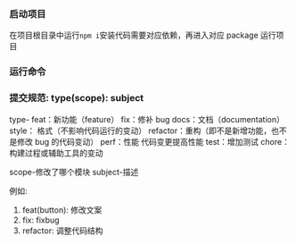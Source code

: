 ### 启动项目

在项目根目录中运行`npm i`安装代码需要对应依赖，再进入对应 package 运行项目

### 运行命令



### 提交规范: type(scope): subject

type-
feat：新功能（feature）
fix：修补 bug
docs：文档（documentation）
style： 格式（不影响代码运行的变动）
refactor：重构（即不是新增功能，也不是修改 bug 的代码变动）
perf：性能 代码变更提高性能
test：增加测试
chore：构建过程或辅助工具的变动

scope-修改了哪个模块
subject-描述

例如:

1. feat(button): 修改文案
2. fix: fixbug
3. refactor: 调整代码结构
